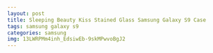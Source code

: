 ```yaml
---
layout: post
title: Sleeping Beauty Kiss Stained Glass Samsung Galaxy S9 Case
tags: samsung galaxy s9
categories: samsung
img: 13LWRPMm4inh_EdsiwEb-9skMPwvoBgJ2
---
```

